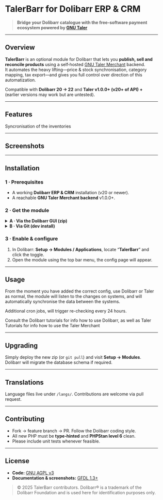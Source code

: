 # TalerBarr for Dolibarr ERP & CRM

> **Bridge your Dolibarr catalogue with the free‑software payment ecosystem powered by [GNU Taler](https://taler.net)**

---

## Overview

**TalerBarr** is an optional module for Dolibarr that lets you **publish, sell and reconcile products** using a 
self‑hosted [GNU Taler Merchant](https://docs.taler.net/merchant/merchant.html) backend.  
It automates the heavy lifting—price & stock synchronisation, category mapping, tax export—and gives you full 
control over direction of this automatization.

Compatible with **Dolibarr 20 → 22** and **Taler v1.0.0+ (v20+ of API) +**
(earlier versions may work but are untested).

---

## Features

Syncronisation of the inventories
<!--
![Screenshot talerbarr](img/screenshot_talerbarr.png?raw=true "TalerBarr"){imgmd}
-->

---

## Screenshots

<!--
Add your screenshots to `img/` and remove comment markers.

![Product sync dashboard](img/screenshot_talerbarr_dashboard.png)
-->

---

## Installation

### 1 · Prerequisites

* A working **Dolibarr ERP & CRM** installation (v20 or newer).
* A reachable **GNU Taler Merchant backend** v1.0.0+.

### 2 · Get the module

<details>
<summary><strong>A&nbsp;·&nbsp;Via the Dolibarr GUI (zip)</strong></summary>

1. Download the latest release `module_talerbarr‑x.y.z.zip` from [https://www.dolistore.com](https://www.dolistore.com) or the project’s *Releases* tab.
2. Log in as a super‑admin ➜ **Home → Setup → Modules/Application → Deploy/install external app/module**.
3. Upload the zip, then confirm.

</details>

<details>
<summary><strong>B&nbsp;·&nbsp;Via Git (dev install)</strong></summary>

```bash
cd $DOLIBARR_HOME/htdocs/custom
git clone https://github.com/bohdanpotuzhnyi/talerbarr.git
```

If you want a clean Dolibarr tree, create a symbolic link or zip.

</details>

### 3 · Enable & configure

1. In Dolibarr: **Setup → Modules / Applications**, locate “**TalerBarr**” and click the toggle.
2. Open the module using the top bar menu, the config page will appear.


---

## Usage

From the moment you have added the correct config, use Dolibarr or Taler as normal, the module will listen to the changes on systems,
and will automatically synchronise the data between the systems.

Additional cron jobs, will trigger re-checking every 24 hours.

Consult the Dolibarr tutorials for info how to use Dolibarr,
as well as Taler Tutorials for info how to use the Taler Merchant

---

## Upgrading

Simply deploy the new zip (or `git pull`) and visit **Setup → Modules**. Dolibarr will migrate the database schema if required.

---

## Translations

Language files live under `/langs/`.  Contributions are welcome via pull request.

---

## Contributing

* Fork → feature branch → PR.  Follow the Dolibarr coding style.
* All new PHP must be **type‑hinted** and **PHPStan level 6** clean.
* Please include unit tests whenever feasible.

---

## License

* **Code:** [GNU AGPL v3](https://www.gnu.org/licenses/agpl-3.0.en.html)
* **Documentation & screenshots:** [GFDL 1.3+](https://www.gnu.org/licenses/fdl-1.3.en.html)

> © 2025 TalerBarr contributors.  Dolibarr® is a trademark of the Dolibarr Foundation and is used here for identification purposes only.
